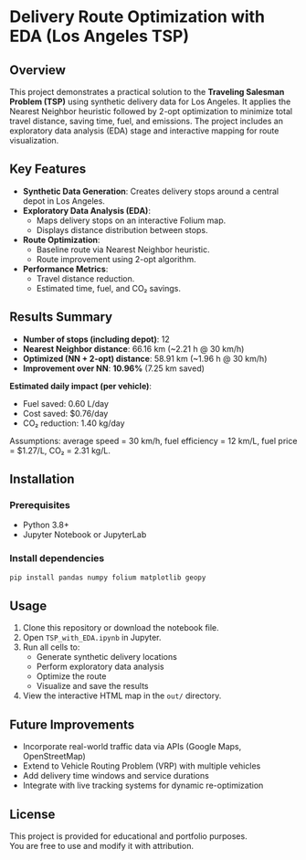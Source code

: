 # Delivery Route Optimization with EDA (Los Angeles TSP)

## Overview
This project demonstrates a practical solution to the **Traveling Salesman Problem (TSP)** using synthetic delivery data for Los Angeles. It applies the Nearest Neighbor heuristic followed by 2-opt optimization to minimize total travel distance, saving time, fuel, and emissions. The project includes an exploratory data analysis (EDA) stage and interactive mapping for route visualization.

## Key Features
- **Synthetic Data Generation**: Creates delivery stops around a central depot in Los Angeles.
- **Exploratory Data Analysis (EDA)**:
  - Maps delivery stops on an interactive Folium map.
  - Displays distance distribution between stops.
- **Route Optimization**:
  - Baseline route via Nearest Neighbor heuristic.
  - Route improvement using 2-opt algorithm.
- **Performance Metrics**:
  - Travel distance reduction.
  - Estimated time, fuel, and CO₂ savings.

## Results Summary
- **Number of stops (including depot)**: 12  
- **Nearest Neighbor distance**: 66.16 km (~2.21 h @ 30 km/h)  
- **Optimized (NN + 2-opt) distance**: 58.91 km (~1.96 h @ 30 km/h)  
- **Improvement over NN**: **10.96%** (7.25 km saved)  

**Estimated daily impact (per vehicle)**:
- Fuel saved: 0.60 L/day  
- Cost saved: $0.76/day  
- CO₂ reduction: 1.40 kg/day  

Assumptions: average speed = 30 km/h, fuel efficiency = 12 km/L, fuel price = $1.27/L, CO₂ = 2.31 kg/L.

## Installation
### Prerequisites
- Python 3.8+
- Jupyter Notebook or JupyterLab

### Install dependencies
```bash
pip install pandas numpy folium matplotlib geopy
```

## Usage
1. Clone this repository or download the notebook file.
2. Open `TSP_with_EDA.ipynb` in Jupyter.
3. Run all cells to:
   - Generate synthetic delivery locations
   - Perform exploratory data analysis
   - Optimize the route
   - Visualize and save the results
4. View the interactive HTML map in the `out/` directory.


## Future Improvements
- Incorporate real-world traffic data via APIs (Google Maps, OpenStreetMap)
- Extend to Vehicle Routing Problem (VRP) with multiple vehicles
- Add delivery time windows and service durations
- Integrate with live tracking systems for dynamic re-optimization

## License
This project is provided for educational and portfolio purposes.  
You are free to use and modify it with attribution.
